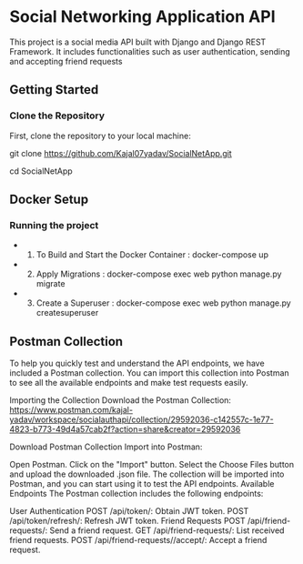 # Social Networking Application API

This project is a social media API built with Django and Django REST Framework. It includes functionalities such as user authentication, sending and accepting friend requests

## Getting Started

### Clone the Repository

First, clone the repository to your local machine:

git clone https://github.com/Kajal07yadav/SocialNetApp.git

cd SocialNetApp


## Docker Setup

### Running the project

- 1) To Build and Start the Docker Container :
    docker-compose up

- 2) Apply Migrations :
    docker-compose exec web python manage.py migrate

- 3) Create a Superuser :
    docker-compose exec web python manage.py createsuperuser


## Postman Collection
To help you quickly test and understand the API endpoints, we have included a Postman collection. You can import this collection into Postman to see all the available endpoints and make test requests easily.

Importing the Collection
Download the Postman Collection:
https://www.postman.com/kajal-yadav/workspace/socialauthapi/collection/29592036-c142557c-1e77-4823-b773-49d4a57cab2f?action=share&creator=29592036

Download Postman Collection
Import into Postman:

Open Postman.
Click on the "Import" button.
Select the Choose Files button and upload the downloaded .json file.
The collection will be imported into Postman, and you can start using it to test the API endpoints.
Available Endpoints
The Postman collection includes the following endpoints:

User Authentication
POST /api/token/: Obtain JWT token.
POST /api/token/refresh/: Refresh JWT token.
Friend Requests
POST /api/friend-requests/: Send a friend request.
GET /api/friend-requests/: List received friend requests.
POST /api/friend-requests/<id>/accept/: Accept a friend request.



